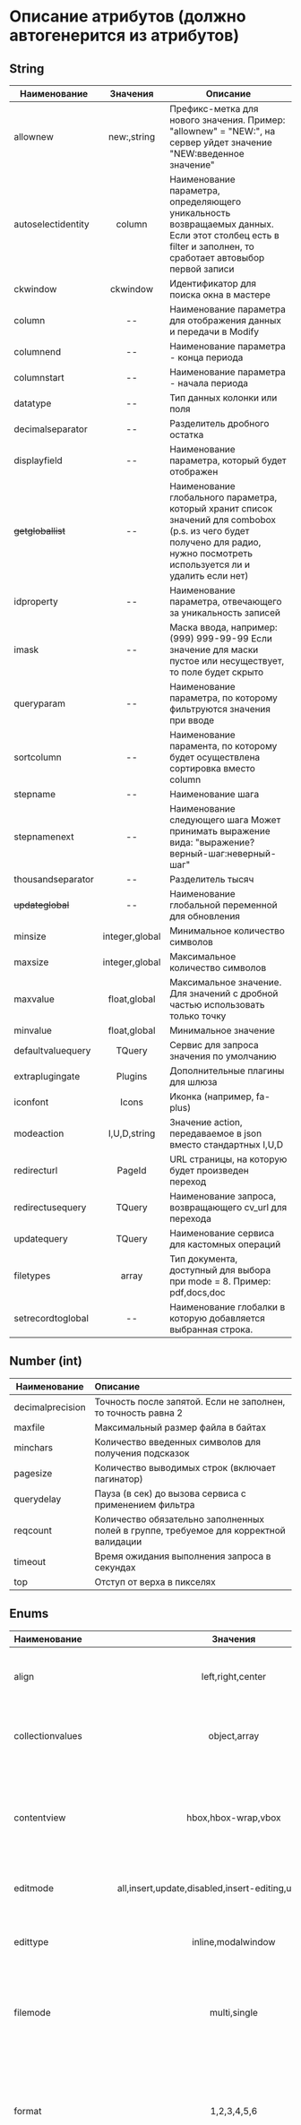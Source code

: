 # Описание атрибутов (должно автогенерится из атрибутов)

## String

|Наименование|Значения|Описание|
|-|:-:|-|
|allownew|new:,string|Префикс-метка для нового значения. Пример: "allownew" = "NEW:", на сервер уйдет значение "NEW:введенное значение"|
|autoselectidentity|column|Наименование параметра, определяющего уникальность возвращаемых данных.  Если этот столбец есть в filter и заполнен, то сработает автовыбор первой записи|
|ckwindow|ckwindow|Идентификатор для поиска окна в мастере|
|column|--|Наименование параметра для отображения данных и передачи в Modify|
|columnend|--|Наименование параметра - конца периода|
|columnstart|--|Наименование параметра - начала периода|
|datatype|--|Тип данных колонки или поля|
|decimalseparator|--|Разделитель дробного остатка|
|displayfield|--|Наименование параметра, который будет отображен|
|~~getgloballist~~|--|Наименование глобального параметра, который хранит список значений для combobox (p.s. из чего будет получено для радио, нужно посмотреть используется ли и удалить если нет)|
|idproperty|--|Наименование параметра, отвечающего за уникальность записей|
|imask|--|Маска ввода, например: (999) 999-99-99   Если значение для маски пустое или несуществует, то поле будет скрыто|
|queryparam|--|Наименование параметра, по которому фильтруются значения при вводе|
|sortcolumn|--|Наименование парамента, по которому будет осуществлена сортировка вместо column|
|stepname|--|Наименование шага|
|stepnamenext|--|Наименование следующего шага Может принимать выражение вида: "выражение?верный-шаг:неверный-шаг"|
|thousandseparator|--|Разделитель тысяч|
|~~updateglobal~~|--|Наименование глобальной переменной для обновления|
|minsize|integer,global|Минимальное количество символов|
|maxsize|integer,global|Максимальное количество символов|
|maxvalue|float,global|Максимальное значение. Для значений с дробной частью использовать только точку|
|minvalue|float,global|Минимальное значение|
|defaultvaluequery|TQuery|Сервис для запроса значения по умолчанию|
|extraplugingate|Plugins|Дополнительные плагины для шлюза|
|iconfont|Icons|Иконка (например, fa-plus)|
|modeaction|I,U,D,string|Значение action, передаваемое в json вместо стандартных I,U,D|
|redirecturl|PageId|URL страницы, на которую будет произведен переход|
|redirectusequery|TQuery|Наименование запроса, возвращающего cv_url для перехода|
|updatequery|TQuery|Наименование сервиса для кастомных операций|
|filetypes|array|Тип документа, доступный для выбора при mode = 8. Пример: pdf,docs,doc|
|setrecordtoglobal|--|Наименование глобалки в которую добавляется выбранная строка.|


## Number (int)

|Наименование|Описание|
|-|:-|
|decimalprecision|Точность после запятой. Если не заполнен, то точность равна 2|
|maxfile|Максимальный размер файла в байтах|
|minchars|Количество введенных символов для получения подсказок|
|pagesize|Количество выводимых строк (включает пагинатор)|
|querydelay|Пауза (в сек) до вызова сервиса с применением фильтра|
|reqcount|Количество обязательно заполненных полей в группе, требуемое для корректной валидации|
|timeout|Время ожидания выполнения запроса в секундах|
|top|Отступ от верха в пикселях|

## Enums

|Наименование|Значения|Описание|
|-|:-:|-|
|align|left,right,center|Расположение текста: left - слева, center - по центру, right - справа|
|collectionvalues|object,array|Тип сбора значений: object - виде объекта array - массив строк|
|contentview|hbox,hbox-wrap,vbox|Вид наполнения: hbox: горизонтальное hbox-wrap: горизонтальное с переносом на следующую строку vbox: вертикальное|
|editmode|all,insert,update,disabled,insert-editing,update-editing|Режим добавления/редактирования|
|edittype|inline,modalwindow|Режим добавления/редактирования: inline - в строке; modalwindow - в модальном окне|
|filemode|multi,single|Вариант выбора файлов для загрузки. multi - несколько файлов, single - по одному.|
|format|1,2,3,4,5,6|Формат данных Для дат номер от 1-6: 1 - ГГГГ 2 - МММ ГГГГ 3 - ДД.ММ.ГГГГ 4 - ДД.ММ.ГГГГ ЧЧ:00 5 - ДД.ММ.ГГГГ ЧЧ:МИ 6 - ДД.ММ.ГГГГ ЧЧ:МИ:CC|
|iconfontname|fa,mdi|Наименование класса или наименование колонки при динамике|
|localization|meta,message,static|Установка значение из локализационного пакета. Возможные значения: meta, message|
|mode|1,2,3,4,6,7,8|Тип операции 1 - Добавление 2 - Редактирование 3 - Удаление 4 - Вызов сервиса из атрибута updatequery 6 - Режим клонирования значений 7 - Режим выгрузки файла 8 - Режим загрузки файла|
|orderdirection|ASC,DESC|Направление сортировки: ASC / DESC|
|position|fixed,absolute,relative,static,sticky,top,bottom,window,theme,inside|Позиция компонента|
|querymode|remote,local|Режим вызова сервиса: remote или local|
|typeiframe|URL,HTML|Формат возвращаемого значения с сервиса. Значения: "URL", "HTML". Допускаются условия с учетом глобальных переменных.|
|uitype|1,2,3,4,5,6,7,8,11,12,14|Тип вида кнопки: 1-primary 2-secondary, 3 - inherit, 4 - add, 5- save, 6 - cancel, 7 - gridbutton, 8 - collector, 11 - primarytheme, 12 - secondarytheme, 14 - search|
|wintype|narrow,default,wide,xwide,xlwide,fullscreen|Тип окна (влияет на ширину окна): narrow: 500px, default: 800px, wide: 1000px, xwide: 1200px, xlwide: 1600px, fullscreen|

## Boolean

|Наименование|Описание|
|-|:-|
|autoload|Признак автозагрузки сервиса|
|btnaudit|Отображение кнопки "Информация"|
|btncollectorall|Признак сбора статических кнопок в коллектор|
|btndelete|Отображение кнопки "Удалить"|
|btnexcel|Отображение кнопки "Экспорт в Excel"|
|btnfilter|Признак доступности фильтрации по колонке  True - фильтрация включена  False - фильтрация выключена|
|btnrefresh|Отображение кнопки "Обновить"|
|btnsettings|Отображение кнопки "Настройки"|
|checkaddmore|Признак "Добавить еще"|
|collapsed|Свернута ли панель при инициализации  true = свернута|
|collapsible|Признак возможности сворачивания панели true/false|
|disabled|Признак блокировки объекта при инициализации true-блокирован|
|disabledemptymaster|Признак блокировки, если мастер вернул пустое значение|
|dynamicfilter|Признак автоматического применения фильтра|
|dynamicicon|Признак изменения вида иконки от данных|
|editmodepanel|Режим редактирования дочерних элементов true = включен|
|filtervaluessave|Признак сохранения данных фильтра в кеше|
|hidden|Признак скрытия объекта при инициализации true-скрыт|
|hideactions|Признак скрытия всех кнопок (true/false)|
|noglobalmask|Признак отключения глобального лоадера при загрузке сервиса|
|onlyicon|Отображается только иконка кнопки (true/false)|
|refreshallrecords|Признак перезагрузки всех данных после сохранения/обновления.   false - после сохранения/обновления запись подгружается одна без перезагрузки всего списка   true - список перегружается полнстью, при этом сама запись может не показать, если не попала под фильтр или пагинацию|
|reloadmaster|Признак обновления родителя по мастеру|
|reqsel|Признак зависимости от мастера (true/false)|
|required|Признак обязательности заполнения|
|resizable|Признак доступности изменения ширины объекта (true/false)|
|rootvisible|Отображение корня|
|splitter|Признак отображения сплиттера (true/false)|
|visible|Признак отображения колонки|
|winreloadstores|Обновления связанных сторов (таблиц, панелей) при закрытии модального окна|

## Localization

|Наименование|Описание|
|-|:-|
|confirmquestion|Вопрос на подтверждение операции|
|currencysign|Подпись для отображения Пример: к деньгам добавляем " руб."|
|info|Дополнительная информация для полей ввода|
|tipmsg|Подсказка у кнопки|
|title|Заголовок|

## Custom
|Наименование|Тип|Значеня|Вид отображения|Описание|
|-|:-:|:-:|-|-|
|regexp|string|regex|new field: regex|Регулярное выражение для проверки введенного значения|

## Global
|Наименование|Описание|
|setglobal|Наименование глобальной переменной. Должно начинаться с g|
|columnsfilter|Список полей, по которым будет происходит фильтрация данных. Перечисление через запятую без пробела|
|getglobaltostore|Список глобальных переменных(через запятую), передаваемых в filter сервиса на объекте.  Пример: Если указать gck_mo, то положит в json.filter.gck_mo Если указать gck_mo=ck_mo, то положит в json.filter.ck_mo|
|getmastervalue|Наименование параметра из мастера, который будет передан в json в виде "master": {"наименование_параметра":"значение"}|
|valuefield|Наименование параметра из внутреннего сервиса, значение которого будет передано для дальнейшей обработки|

## Computed
|Наименование|Описание|
|-|-|
|activerules|Правила для выбора активного элемента|
|disabledrules|Правила отображения объекта. Если правило вернет true, то объект станет неактивным. Синтаксис: == - равно != - не равно '>' - больше '<' - меньше '&&' - и '||' - или Пример: gck_mo>1   // если глобальная переменная gck_mo больше 1, то поле заблокируется|
|maxselected|Максимальное возможное количество выбранных элементов|
|hiddenrules|Правила отображения объекта. Если правило вернет true, то объект скрывается. Синтаксис: == - равно != - не равно '>' - больше '<' - меньше '&&' - и '||' - или Пример: gck_mo>1   // если глобальная переменная gck_mo больше 1, то поле скроется|
|readonlyrules|Правила отображения объекта. Если правило вернет true, то объект перейдет в режим "Только чтение".  Синтаксис: == - равно != - не равно '>' - больше '<' - меньше '&&' - и '||' - или Пример: gck_mo>1   // если глобальная переменная gck_mo больше 1, то объект перейдет в режим "только чтение"|
|reqcountrules|Правила для изменения количества обязательно заполненных полей в группе. Имеет приоритет над reqcount|
|requiredrules|Правила обязательности объекта. Только глобальные переменные.  Синтаксис: == - равно != - не равно '>' - больше '<' - меньше '&&' - и '||' - или Пример: gck_mo>1   // если глобальная переменная gck_mo больше 1, то поле станет обязательным|
|getglobal|Наименование глобального параметра, который хранит значение для объекта|
|stylerules|Правила применения стилей для колонок.  Нужно возвращать валидный объект вида `{"color": "red"}`|

## CSSMeasure
|Наименование|Описание|
|-|-|
|height|Статическая высота в пикселях (px)|
|maxheight|Максимальная высота (px)|
|minheight|Минимальная высота|
|pickerheight|Высота выпадающей таблицы/списка. По умолчанию 390|
|pickerwidth|Ширина выпадающей таблицы/списка|
|tabwidth|Ширина Tab Panel|
|contentwidth|Ширина вложенных полей. Целое число от 1% до 100%. Обязательно добавлять %.|
|width|Ширина поля. Целое число от 1% до 100%. Обязательно добавлять %.|

## Зависимые
|Наименование|Возможные типы,значения|Описание|
|-|-|-|
|defaultvalue|string,##first##,##alwaysfirst##",true/false,sysdate|Значение по умолчанию CheckBox: true/false DateField: sysdate - текущее время или дата в формате ISO 8601 2005-08-09T18:31:42 для выбора первой записи указать значение "##first##"  для выбора первой записи всегда - указать значение "##alwaysfirst##"|
|handler|string|Обработчик в ExtJS onCreateChildWindowMaster - для вызова окна при создании onRowCreateChildWindowMaster - для вызова окна при редактировании onSimpleSaveWindow - сохранение данных по кнопке для модального окна onCloseWindow - закрытие модального окна onCloseWindowSilent - закрытие модального окна без сообщения onPrintHandleOnline - Онлайн печать onPrintHandleOffline - Отложенная печать free - общий обработчик для передачи данных в сервис|
|orderproperty|column|Наименование параметра, по которому осуществляется сортировка при инициализации|
